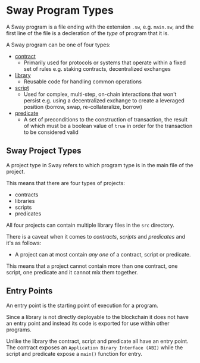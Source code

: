 # Sway Program Types

A Sway program is a file ending with the extension `.sw`, e.g. `main.sw`, and the first line of the file is a decleration of the _type_ of program that it is.

A Sway program can be one of four types: 

- [contract](contract.md)
  - Primarily used for protocols or systems that operate within a fixed set of rules e.g. staking contracts, decentralized exchanges
- [library](library.md)
  - Reusable code for handling common operations
- [script](script.md)
  - Used for complex, multi-step, on-chain interactions that won't persist e.g. using a decentralized exchange to create a leveraged position (borrow, swap, re-collateralize, borrow)
- [predicate](predicate.md)
  - A set of preconditions to the construction of transaction, the result of which must be a boolean value of `true` in order for the transaction to be considered valid

## Sway Project Types

A project type in Sway refers to which program type is in the main file of the project. 

This means that there are four types of projects:

- contracts
- libraries
- scripts
- predicates

All four projects can contain multiple library files in the `src` directory.

There is a caveat when it comes to _contracts_, _scripts_ and _predicates_ and it's as follows:

- A project can at most contain *any one* of a contract, script or predicate.

This means that a project cannot contain more than one contract, one script, one predicate and it cannot mix them together.

## Entry Points

An entry point is the starting point of execution for a program.

Since a library is not directly deployable to the blockchain it does not have an entry point and instead its code is exported for use within other programs.

Unlike the library the contract, script and predicate all have an entry point. The contract exposes an `Application Binary Interface (ABI)` while the script and predicate expose a `main()` function for entry.
